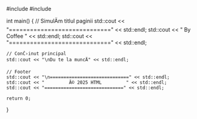 #include <iostream>
#include <string>

int main() {
    // SimulÄm titlul paginii
    std::cout << "=============================" << std::endl;
    std::cout << "          By Coffee          " << std::endl;
    std::cout << "=============================" << std::endl;

    // ConČ›inut principal
    std::cout << "\nDu te la muncÄ" << std::endl;

    // Footer
    std::cout << "\n=============================" << std::endl;
    std::cout << "         Ā© 2025 HTML         " << std::endl;
    std::cout << "=============================" << std::endl;

    return 0;
}
